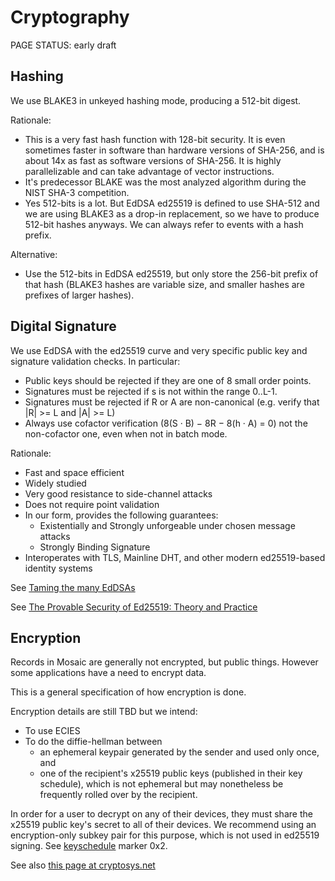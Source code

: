 # Cryptography

<status>PAGE STATUS: early draft</status>

## Hashing

We use BLAKE3 in unkeyed hashing mode, producing a 512-bit digest.

Rationale:

* This is a very fast hash function with 128-bit security. It is even
  sometimes faster in software than hardware versions of SHA-256, and
  is about 14x as fast as software versions of SHA-256. It is highly
  parallelizable and can take advantage of vector instructions.
* It's predecessor BLAKE was the most analyzed algorithm during the NIST
  SHA-3 competition.
* Yes 512-bits is a lot. But EdDSA ed25519 is defined to use SHA-512 and we
  are using BLAKE3 as a drop-in replacement, so we have to produce 512-bit
  hashes anyways. We can always refer to events with a hash prefix.

Alternative:

* Use the 512-bits in EdDSA ed25519, but only store the 256-bit prefix of
  that hash (BLAKE3 hashes are variable size, and smaller hashes are
  prefixes of larger hashes).

## Digital Signature

We use EdDSA with the ed25519 curve and very specific public key and signature
validation checks. In particular:

* Public keys should be rejected if they are one of 8 small order points.
* Signatures must be rejected if s is not within the range 0..L-1.
* Signatures must be rejected if R or A are non-canonical
  (e.g. verify that |R| >= L and |A| >= L)
* Always use cofactor verification (8(S · B) − 8R − 8(h · A) = 0) not the
  non-cofactor one, even when not in batch mode.

Rationale:

* Fast and space efficient
* Widely studied
* Very good resistance to side-channel attacks
* Does not require point validation
* In our form, provides the following guarantees:
  * Existentially and Strongly unforgeable under chosen message attacks
  * Strongly Binding Signature
* Interoperates with TLS, Mainline DHT, and other modern ed25519-based
  identity systems

See [Taming the many EdDSAs](https://eprint.iacr.org/2020/1244.pdf)

See [The Provable Security of Ed25519: Theory and Practice](https://eprint.iacr.org/2020/823.pdf)

## Encryption

Records in Mosaic are generally not encrypted, but public things. However some
applications have a need to encrypt data.

This is a general specification of how encryption is done.

Encryption details are still TBD but we intend:

* To use ECIES
* To do the diffie-hellman between
    * an ephemeral keypair generated by the sender and used only once, and
    * one of the recipient's x25519 public keys (published in their key
      schedule), which is not ephemeral but may nonetheless be frequently
      rolled over by the recipient.

In order for a user to decrypt on any of their devices, they must share the x25519 public key's secret
to all of their devices.  We recommend using an encryption-only subkey pair for this purpose, which is
not used in ed25519 signing.  See [keyschedule](keyschedule.md) marker 0x2.

See also [this page at cryptosys.net](https://www.cryptosys.net/pki/manpki/pki_eccsafecurves.html)
